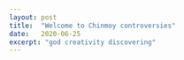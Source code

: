 ```yaml
---
layout: post
title:  "Welcome to Chinmoy controversies"
date:   2020-06-25
excerpt: "god creativity discovering"
---
```

